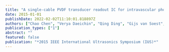 ```yaml
---
title: "A single-cable PVDF transducer readout IC for intravascular photoacoustic imaging"
date: 2015-01-01
publishDate: 2022-02-02T11:10:01.818897Z
authors: ["Chao Chen", "Verya Daeichin", "Qing Ding", "Gijs van Soest", "Geert Springeling", "Ton van der Steen", "Michiel Pertijs", "Nico de Jong"]
publication_types: ["1"]
abstract: ""
featured: false
publication: "*2015 IEEE International Ultrasonics Symposium (IUS)*"
---
```


